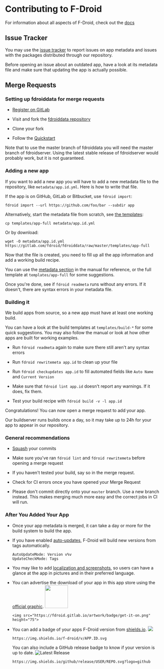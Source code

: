 # Contributing to F-Droid

For information about all aspects of F-Droid, check out the
[docs](https://f-droid.org/docs)


## Issue Tracker

You may use the
[issue tracker](https://gitlab.com/fdroid/fdroiddata/issues) to report
issues on app metadata and issues with the packages distributed
through our repository.

Before opening an issue about an outdated app, have a look at its metadata
file and make sure that updating the app is actually possible.


## Merge Requests

### Setting up fdroiddata for merge requests

* [Register on GitLab](http://gitlab.com)

* Visit and fork the [fdroiddata repository](https://gitlab.com/fdroid/fdroiddata)

* Clone your fork

* Follow the [Quickstart](README.md#quickstart)

Note that to use the master branch of fdroiddata you will need the
master branch of fdroidserver. Using the latest stable release of
fdroidserver would probably work, but it is not guaranteed.

### Adding a new app

If you want to add a new app you will have to add a new metadata file to the
repository, like `metadata/app.id.yml`. Here is how to write that file.

If the app is on GitHub, GitLab or Bitbucket, use `fdroid import`:

	fdroid import --url https://github.com/foo/bar --subdir app

Alternatively, start the metadata file from scratch, see [the templates](https://gitlab.com/fdroid/fdroiddata/tree/master/templates):

	cp templates/app-full metadata/app.id.yml

Or by download:

    wget -O metadata/app.id.yml https://gitlab.com/fdroid/fdroiddata/raw/master/templates/app-full

Now that the file is created, you need to fill up all the app information and
add a working build recipe.

You can use the [metadata section](https://f-droid.org/manual/html_node/Metadata.html)
in the manual for reference, or the full template at `templates/app-full` for
some suggestions.

Once you're done, see if `fdroid readmeta` runs without any errors. If it
doesn't, there are syntax errors in your metadata file.

### Building it

We build apps from source, so a new app must have at least one working build.

You can have a look at the build templates at `templates/build-*` for some
quick suggestions. You may also follow the manual or look at how other apps
are built for working examples.

* Run `fdroid readmeta` again to make sure there still aren't any syntax
  errors

* Run `fdroid rewritemeta app.id` to clean up your file

* Run `fdroid checkupdates app.id` to fill automated fields like `Auto Name`
  and `Current Version`

* Make sure that `fdroid lint app.id` doesn't report any warnings. If it does,
  fix them.

* Test your build recipe with `fdroid build -v -l app.id`

Congratulations! You can now open a merge request to add your app.

Our buildserver runs builds once a day, so it may take up to 24h for your app
to appear in our repository.

### General recommendations

* [Squash](http://gitready.com/advanced/2009/02/10/squashing-commits-with-rebase.html) your commits

* Make sure you've ran `fdroid lint` and `fdroid rewritemeta` before opening a
  merge request

* If you haven't tested your build, say so in the merge request.

* Check for CI errors once you have opened your Merge Request

* Please don't commit directly onto your `master` branch. Use a new branch instead. This makes merging much more easy and the correct jobs in CI will run.


### After You Added Your App

- Once your app metadata is merged, it can take a day or more for the
    build system to build the app.
- If you have enabled [auto-updates], F-Droid will build new versions from tags
    automatically.

    ```
    AutoUpdateMode: Version v%v
    UpdateCheckMode: Tags
    ```
- You may like to add [localization and screenshots], so users can have a glance
    at the app in pictures and in their preferred language.
- You can advertise the download of your app in this app store using the
    [official graphic][get-it-on-fdroid].
    <img src="https://fdroid.gitlab.io/artwork/badge/get-it-on.png" height="75">

    ```
    <img src="https://fdroid.gitlab.io/artwork/badge/get-it-on.png" height="75">
    ```
- You can add a badge of your apps F-Droid version from [shields.io].
    ![](https://img.shields.io/badge/f--droid-v1.0-blue.svg)
    ```
    https://img.shields.io/f-droid/v/APP.ID.svg
    ```
    You can also include a GitHub release badge to know if your version is
    up to date.
    ![Latest Release](https://img.shields.io/badge/release-v1.0-blue.svg?logo=github)
    ```
    https://img.shields.io/github/release/USER/REPO.svg?logo=github
    ```


[localization and screenshots]: https://f-droid.org/en/docs/All_About_Descriptions_Graphics_and_Screenshots/
[get-it-on-fdroid]: https://f-droid.org/badge/get-it-on.png
[auto-updates]: https://f-droid.org/en/docs/Build_Metadata_Reference/#autoupdatemode
[shields.io]: https://shields.io/#/examples/version
